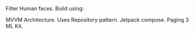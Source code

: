 Filter Human faces. Build using:

MVVM Architecture.
Uses Repository pattern.
Jetpack compose.
Paging 3
ML Kit.
